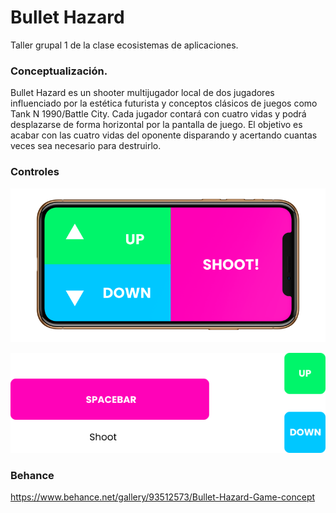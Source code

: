 # Bullet Hazard
Taller grupal 1 de la clase ecosistemas de aplicaciones.

### Conceptualización.

Bullet Hazard es un shooter multijugador local de dos jugadores influenciado por la estética futurista y conceptos clásicos de juegos como Tank N 1990/Battle City. Cada jugador contará con cuatro vidas y podrá desplazarse de forma horizontal por la pantalla de juego. El objetivo es acabar con las cuatro vidas del oponente disparando y acertando cuantas veces sea necesario para destruirlo. 

### Controles


![Controles Android](https://github.com/danni3231/BulletHazard/blob/master/Recursos/ControlAndroid.png)


![Controles PC](https://github.com/danni3231/BulletHazard/blob/master/Recursos/ControlPc.png)

### Behance

https://www.behance.net/gallery/93512573/Bullet-Hazard-Game-concept
